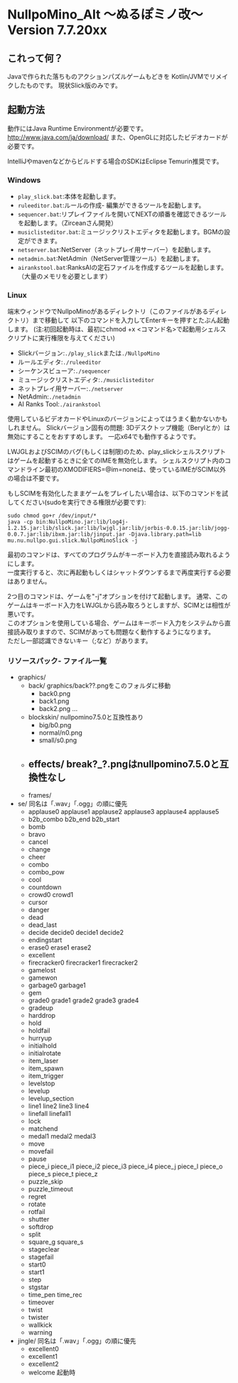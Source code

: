 # NullpoMino_Alt ～ぬるぽミノ改～ Version 7.7.20xx

## これって何？

Javaで作られた落ちものアクションパズルゲームもどきを
Kotlin/JVMでリメイクしたものです。 現状Slick版のみです。

## 起動方法

動作にはJava Runtime Environmentが必要です。http://www.java.com/ja/download/
また、OpenGLに対応したビデオカードが必要です。

IntelliJやmavenなどからビルドする場合のSDKはEclipse Temurin推奨です。

### Windows

- `play_slick.bat`:本体を起動します。
- `ruleeditor.bat`:ルールの作成- 編集ができるツールを起動します。
- `sequencer.bat`:リプレイファイルを開いてNEXTの順番を確認できるツールを起動します。（Zirceanさん開発）
- `musiclisteditor.bat`:ミュージックリストエディタを起動します。BGMの設定ができます。
- `netserver.bat`:NetServer（ネットプレイ用サーバー）を起動します。
- `netadmin.bat`:NetAdmin（NetServer管理ツール）を起動します。
- `airankstool.bat`:RanksAIの定石ファイルを作成するツールを起動します。（大量のメモリを必要とします）

### Linux

端末ウィンドウでNullpoMinoがあるディレクトリ（このファイルがあるディレクトリ）まで移動して 以下のコマンドを入力してEnterキーを押すとたぶん起動します。
(注:初回起動時は、最初にchmod +x <コマンド名>で起動用シェルスクリプトに実行権限を与えてください)

- Slickバージョン:`./play_slick`または`./NullpoMino`
- ルールエディタ:`./ruleeditor`
- シーケンスビューア:`./sequencer`
- ミュージックリストエディタ:`./musiclisteditor`
- ネットプレイ用サーバー:`./netserver`
- NetAdmin:`./netadmin`
- AI Ranks Tool:`./airankstool`

使用しているビデオカードやLinuxのバージョンによってはうまく動かないかもしれません。 Slickバージョン固有の問題:
3Dデスクトップ機能（Berylとか）は無効にすることをおすすめします。 一応x64でも動作するようです。

LWJGLおよびSCIMのバグ(もしくは制限)のため、play_slickシェルスクリプトはゲームを起動するときに全てのIMEを無効化します。
シェルスクリプト内のコマンドライン最初のXMODIFIERS=@im=noneは、使っているIMEがSCIM以外の場合は不要です。

もしSCIMを有効化したままゲームをプレイしたい場合は、以下のコマンドを試してください(sudoを実行できる権限が必要です):

```
sudo chmod go+r /dev/input/*
java -cp bin:NullpoMino.jar:lib/log4j-1.2.15.jar:lib/slick.jar:lib/lwjgl.jar:lib/jorbis-0.0.15.jar:lib/jogg-0.0.7.jar:lib/ibxm.jar:lib/jinput.jar -Djava.library.path=lib mu.nu.nullpo.gui.slick.NullpoMinoSlick -j
```

最初のコマンドは、すべてのプログラムがキーボード入力を直接読み取れるようにします。\
一度実行すると、次に再起動もしくはシャットダウンするまで再度実行する必要はありません。

2つ目のコマンドは、ゲームを"-j"オプションを付けて起動します。 通常、このゲームはキーボード入力をLWJGLから読み取ろうとしますが、SCIMとは相性が悪いです。\
このオプションを使用している場合、ゲームはキーボード入力をシステムから直接読み取りますので、SCIMがあっても問題なく動作するようになります。\
ただし一部認識できないキー（;など）があります。

### リソースパック- ファイル一覧

- graphics/
  - back/ graphics/back??.pngをこのフォルダに移動
    - back0.png
    - back1.png
    - back2.png ...
  - blockskin/ nullpomino7.5.0と互換性あり
    - big/b0.png
    - normal/n0.png
    - small/s0.png
  - effects/ break?_?.pngはnullpomino7.5.0と互換性なし
    -
  - frames/
- se/ 同名は「.wav」「.ogg」の順に優先
  - applause0 applause1 applause2 applause3 applause4 applause5
  - b2b_combo b2b_end b2b_start
  - bomb
  - bravo
  - cancel
  - change
  - cheer
  - combo
  - combo_pow
  - cool
  - countdown
  - crowd0 crowd1
  - cursor
  - danger
  - dead
  - dead_last
  - decide decide0 decide1 decide2
  - endingstart
  - erase0 erase1 erase2
  - excellent
  - firecracker0 firecracker1 firecracker2
  - gamelost
  - gamewon
  - garbage0 garbage1
  - gem
  - grade0 grade1 grade2 grade3 grade4
  - gradeup
  - harddrop
  - hold
  - holdfail
  - hurryup
  - initialhold
  - initialrotate
  - item_laser
  - item_spawn
  - item_trigger
  - levelstop
  - levelup
  - levelup_section
  - line1 line2 line3 line4
  - linefall linefall1
  - lock
  - matchend
  - medal1 medal2 medal3
  - move
  - movefail
  - pause
  - piece_i piece_i1 piece_i2 piece_i3 piece_i4 piece_j piece_l piece_o piece_s piece_t piece_z
  - puzzle_skip
  - puzzle_timeout
  - regret
  - rotate
  - rotfail
  - shutter
  - softdrop
  - split
  - square_g square_s
  - stageclear
  - stagefail
  - start0
  - start1
  - step
  - stgstar
  - time_pen time_rec
  - timeover
  - twist
  - twister
  - wallkick
  - warning
- jingle/ 同名は「.wav」「.ogg」の順に優先
  - excellent0
  - excellent1
  - excellent2
  - welcome 起動時
